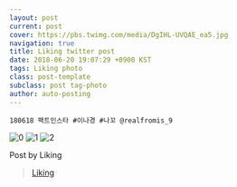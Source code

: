 ```yaml
---
layout: post
current: post
cover: https://pbs.twimg.com/media/DgIHL-UVQAE_ea5.jpg
navigation: true
title: Liking twitter post
date: 2018-06-20 19:07:29 +0900 KST
tags: Liking photo
class: post-template
subclass: post tag-photo
author: auto-posting
---
```


```  
180618 팩트인스타 #이나경 #나꼬 @realfromis_9  

```

![0](https://pbs.twimg.com/media/DgIHL-UVAAAN6i4.jpg)
![1](https://pbs.twimg.com/media/DgIHL-VU0AAbrxM.jpg)
![2](https://pbs.twimg.com/media/DgIHL-UVQAE_ea5.jpg)


Post by Liking

> [Liking](https://twitter.com/liking61)